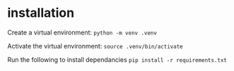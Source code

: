 # installation

Create a virtual environment:
`python -m venv .venv`

Activate the virtual environment:
`source .venv/bin/activate`

Run the following to install dependancies
``pip install -r requirements.txt``




